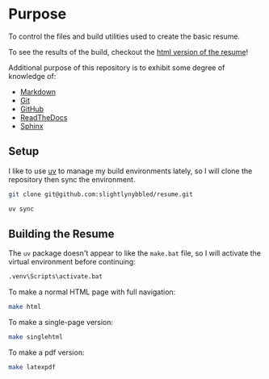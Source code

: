 # Purpose

To control the files and build utilities used to create the basic resume.

To see the results of the build, checkout the [html version of the resume](https://slightlynybbledresume.readthedocs.io/en/latest/)!

Additional purpose of this repository is to exhibit some degree of knowledge of:

 * [Markdown](https://commonmark.org/)
 * [Git](https://git-scm.com/)
 * [GitHub](https://github.com)
 * [ReadTheDocs](https://about.readthedocs.com/?ref=readthedocs.com)
 * [Sphinx](https://www.sphinx-doc.org/en/master/)

## Setup

I like to use [uv](https://docs.astral.sh/uv/) to manage my build environments lately, so I will clone the repository then sync the environment.

```bash
git clone git@github.com:slightlynybbled/resume.git
```

```bash
uv sync
```

## Building the Resume

The `uv` package doesn't appear to like the `make.bat` file, so I will activate the virtual environment before continuing:

```bash
.venv\Scripts\activate.bat
```

To make a normal HTML page with full navigation:

```bash
make html
```

To make a single-page version:

```bash
make singlehtml
```

To make a pdf version:

```bash
make latexpdf
```
